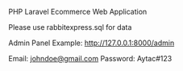 PHP Laravel Ecommerce Web Application


Please use rabbitexpress.sql for data

Admin Panel Example: http://127.0.0.1:8000/admin

Email: johndoe@gmail.com
Password: Aytac#123
